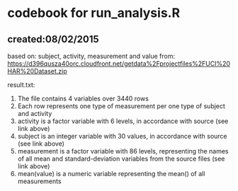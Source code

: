 codebook for run_analysis.R
=========
created:08/02/2015
-----------------
based on:
subject, activity, measurement and value from: https://d396qusza40orc.cloudfront.net/getdata%2Fprojectfiles%2FUCI%20HAR%20Dataset.zip 

result.txt:
1. The file contains 4 variables over 3440 rows
2. Each row represents one type of measurement per one type of subject and activity
3. activity is a factor variable with 6 levels, in accordance with source (see link above)
4. subject is an integer variable with 30 values, in accordance with source (see link above)
5. measurement is a factor variable with 86 levels, representing the names of all mean and standard-deviation variables from the source files (see link above)
6. mean(value) is a numeric variable representing the mean() of all measurements